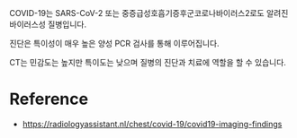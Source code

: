 COVID-19는 SARS-CoV-2 또는 중증급성호흡기증후군코로나바이러스2로도 알려진 바이러스성 질병입니다.

진단은 특이성이 매우 높은 양성 PCR 검사를 통해 이루어집니다.

CT는 민감도는 높지만 특이도는 낮으며 질병의 진단과 치료에 역할을 할 수 있습니다.

# Reference 
- https://radiologyassistant.nl/chest/covid-19/covid19-imaging-findings
